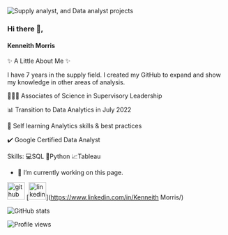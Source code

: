 ![Supply analyst, and Data analyst projects](https://www.swg.com/usa/wp-content/uploads/sites/34/2017/02/Blog-Digital-transformation-in-fm-banner.jpg)
### Hi there 👋,  
#### Kenneith Morris

✨ A Little About Me ✨

I have 7 years in the supply field. I created my GitHub to expand and show my knowledge in other areas of analysis.

👨🏾‍🎓 Associates of Science in Supervisory Leadership

📊 Transition to Data Analytics in July 2022

📝 Self learning Analytics skills & best practices

✔️ Google Certified Data Analyst


Skills: 
💻SQL
📝Python
📈Tableau

- 🔭 I’m currently working on this page. 

[<img src='https://cdn.jsdelivr.net/npm/simple-icons@3.0.1/icons/github.svg' alt='github' height='40'>](https://github.com/kenny-lavell)  [<img src='https://cdn.jsdelivr.net/npm/simple-icons@3.0.1/icons/linkedin.svg' alt='linkedin' height='40'>](https://www.linkedin.com/in/Kenneith Morris/)  

![GitHub stats](https://github-readme-stats.vercel.app/api?username=kenny-lavell&show_icons=true)  

![Profile views](https://gpvc.arturio.dev/kenny-lavell)  
